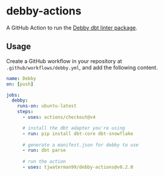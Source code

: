# debby-actions

A GitHub Action to run the [Debby dbt linter package](https://www.debbyapp.com).

## Usage

Create a GitHub workflow in your repository at `.github/workflows/debby.yml`, and add the following content.

```yaml
name: Debby
on: [push]

jobs:
  debby:
    runs-on: ubuntu-latest
    steps:
      - uses: actions/checkout@v4

      # install the dbt adapter you're using
      - run: pip install dbt-core dbt-snowflake
      
      # generate a manifest.json for debby to use
      - run: dbt parse 
      
      # run the action
      - uses: tjwaterman99/debby-actions@v0.2.0
```
